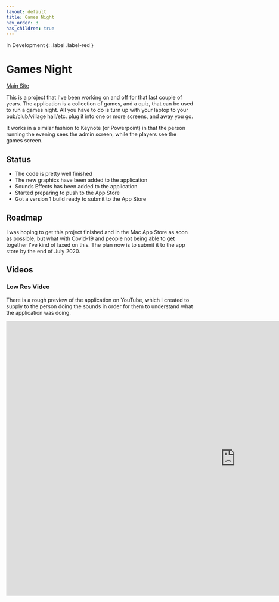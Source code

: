 ```yaml
---
layout: default
title: Games Night
nav_order: 3
has_children: true
---
```


In Development
{: .label .label-red }

# Games Night

[Main Site](http://www.gamesnightapp.com)

This is a project that I've been working on and off for that last couple of years. The application is a collection of 
games, and a quiz, that can be used to run a games night. All you have to do is turn up with your laptop to your 
pub/club/village hall/etc. plug it into one or more screens, and away you go.

It works in a similar fashion to Keynote (or Powerpoint) in that the person running the evening sees the admin screen,
while the players see the games screen.

## Status
* The code is pretty well finished
* The new graphics have been added to the application
* Sounds Effects has been added to the application
* Started preparing to push to the App Store
* Got a version 1 build ready to submit to the App Store

## Roadmap
I was hoping to get this project finished and in the Mac App Store as soon as possible, but what with Covid-19 and people
not being able to get together I've kind of laxed on this. The plan now is to submit it to the app store by the end of
July 2020.

## Videos
### Low Res Video

There is a rough preview of the application on YouTube, which I created to supply to the person doing the sounds
in order for them to understand what the application was doing.

<iframe width="1230" height="738" src="https://www.youtube.com/embed/kstEN5BmFCo" frameborder="0" allow="accelerometer; autoplay; encrypted-media; gyroscope; picture-in-picture" allowfullscreen></iframe>

